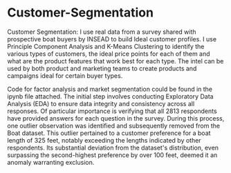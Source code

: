 # Customer-Segmentation
Customer Segmentation: I use real data from a survey shared with prospective boat buyers by INSEAD to build Ideal customer profiles. I use Principle Component Analysis and K-Means Clustering to identify the various types of customers, the ideal price points for each of them and what are the product features that work best for each type. The intel can be used by both product and marketing teams to create products and campaigns ideal for certain buyer types. 

Code for factor analysis and market segmentation could be found in the ipynb file attached. 
The initial step involves conducting Exploratory Data Analysis (EDA) to ensure data integrity and consistency across all responses. Of particular importance is verifying that all 2813 respondents have provided answers for each question in the survey. During this process, one outlier observation was identified and subsequently removed from the Boat dataset. This outlier pertained to a customer preference for a boat length of 325 feet, notably exceeding the lengths indicated by other respondents. Its substantial deviation from the dataset's distribution, even surpassing the second-highest preference by over 100 feet, deemed it an anomaly warranting exclusion.

